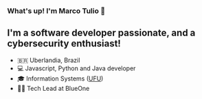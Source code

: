 ### What's up! I'm Marco Tulio 👋

I'm a software developer passionate, and a cybersecurity enthusiast!
---

- 🇧🇷 Uberlandia, Brazil
- 💻 Javascript, Python and Java developer
- 🎓 Information Systems ([UFU](https://ufu.br))
- 👨‍💻 Tech Lead at BlueOne
